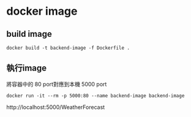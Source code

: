# docker image

## build image
```
docker build -t backend-image -f Dockerfile .
```

## 執行image
將容器中的 80 port對應到本機 5000 port
```
docker run -it --rm -p 5000:80 --name backend-image backend-image
```

http://localhost:5000/WeatherForecast